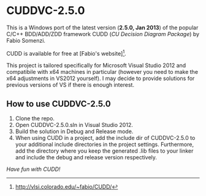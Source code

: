 CUDDVC-2.5.0
============

This is a Windows port of the latest version (**2.5.0, Jan 2013**) of the
popular C/C++ BDD/ADD/ZDD framework CUDD (*CU Decision Diagram Package*) by
Fabio Somenzi.

CUDD is available for free at [Fabio's website][^fn-cudd].

This project is tailored specifically for Microsoft Visual Studio 2012 and
compatibile with x64 machines in particular (however you need to make the
x64 adjustments in VS2012 yourself). I may decide to provide solutions for
previous versions of VS if there is enough interest.

[^fn-cudd]: http://vlsi.colorado.edu/~fabio/CUDD/

How to use CUDDVC-2.5.0
-----------------------

1. Clone the repo.
2. Open CUDDVC-2.5.0.sln in Visual Studio 2012.
3. Build the solution in Debug and Release mode.
4. When using CUDD in a project, add the include dir of CUDDVC-2.5.0 to your
   additional include directories in the project settings. Furthermore, add
   the directory where you keep the generated .lib files to your linker and
   include the debug and release version respectively.



*Have fun with CUDD!*